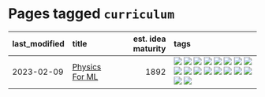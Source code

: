# Pages tagged `curriculum`

|last_modified|title|est. idea maturity|tags
|:---|:---|---:|:---|
|2023-02-09|[Physics For ML](../physics_for_ml.md)|1892|[![](https://img.shields.io/badge/tag-brownianmotion-77485f)](../tags/brownianmotion.md) [![](https://img.shields.io/badge/tag-curriculum-e839f4)](../tags/curriculum.md) [![](https://img.shields.io/badge/tag-curvature-b08442)](../tags/curvature.md) [![](https://img.shields.io/badge/tag-education-e6ab9)](../tags/education.md) [![](https://img.shields.io/badge/tag-eigenvectors-abf295)](../tags/eigenvectors.md) [![](https://img.shields.io/badge/tag-gaugetheory-97a75e)](../tags/gaugetheory.md) [![](https://img.shields.io/badge/tag-grouptheory-29349d)](../tags/grouptheory.md) [![](https://img.shields.io/badge/tag-machinelearning-77a0)](../tags/machinelearning.md) [![](https://img.shields.io/badge/tag-manifolds-50c04b)](../tags/manifolds.md) [![](https://img.shields.io/badge/tag-ode-4072a1)](../tags/ode.md) [![](https://img.shields.io/badge/tag-optimization-869bd0)](../tags/optimization.md) [![](https://img.shields.io/badge/tag-pde-7c795e)](../tags/pde.md) [![](https://img.shields.io/badge/tag-physics-95bed6)](../tags/physics.md) [![](https://img.shields.io/badge/tag-probabilityfields-1743a)](../tags/probabilityfields.md) [![](https://img.shields.io/badge/tag-quantummechanics-c92725)](../tags/quantummechanics.md) [![](https://img.shields.io/badge/tag-relativity-43d799)](../tags/relativity.md) [![](https://img.shields.io/badge/tag-tensorcalculus-d548d8)](../tags/tensorcalculus.md) [![](https://img.shields.io/badge/tag-textbook-98b52b)](../tags/textbook.md)|